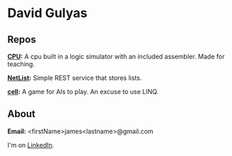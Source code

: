 # David Gulyas


## Repos

**[CPU](https://github.com/dgulyas/cpu):** A cpu built in a logic simulator with an included assembler. Made for teaching.

**[NetList](https://github.com/dgulyas/NetList):** Simple REST service that stores lists.

**[cell](https://github.com/dgulyas/cell):** A game for AIs to play. An excuse to use LINQ.

## About
**Email:** &lt;firstName&gt;james&lt;lastname&gt;@gmail.com

I'm on [LinkedIn](https://www.linkedin.com/in/david-gulyas-12867063/).